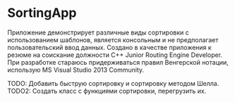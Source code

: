 # SortingApp

Приложение демонстрирует различные виды сортировки с использованием шаблонов, является консольным и не предполагает пользовательский ввод данных. Создано в качестве приложения к резюме на соискание должности C++ Junior Routing Engine Developer.
При разработке стараюсь придерживаться правил Венгерской нотации, использую MS Visual Studio 2013 Community.

TODO: Добавить быструю сортировку и сортировку методом Шелла.
TODO2: Создать класс с функциями сортировки, перегрузить их.
